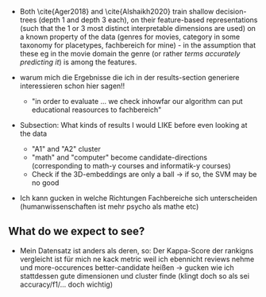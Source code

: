 <!-- Johannes 25.3.: das "How to Evaluate" ans ende von "Methods", und "Evaluation Metrics" nennen -->

* Both \cite{Ager2018} and \cite{Alshaikh2020} train shallow decision-trees (depth 1 and depth 3 each), on their feature-based representations (such that the 1 or 3 most distinct interpretable dimensions are used) on a known property of the data (genres for movies, category in some taxonomy for placetypes, fachbereich for mine) - in the assumption that these eg in the movie domain the genre (or rather *terms accurately predicting it*) is among the features.

* warum mich die Ergebnisse die ich in der results-section generiere interessieren schon hier sagen!!
    * "in order to evaluate ... we check inhowfar our algorithm can put educational reasources to fachbereich"


* Subsection: What kinds of results I would LIKE before even looking at the data
    * "A1" and "A2" cluster
    * "math" and "computer" become candidate-directions (corresponding to math-y courses and informatik-y courses)
    * Check if the 3D-embeddings are only a ball -> if so, the SVM may be no good

* Ich kann gucken in welche Richtungen Fachbereiche sich unterscheiden (humanwissenschaften ist mehr psycho als mathe etc)


## What do we expect to see? 

* Mein Datensatz ist anders als deren, so: Der Kappa-Score der rankigns vergleicht ist für mich ne kack metric weil ich ebennicht reviews nehme und more-occurences better-candidate heißen -> gucken wie ich stattdessen gute dimensionen und cluster finde (klingt doch so als sei accuracy/f1/... doch wichtig)
